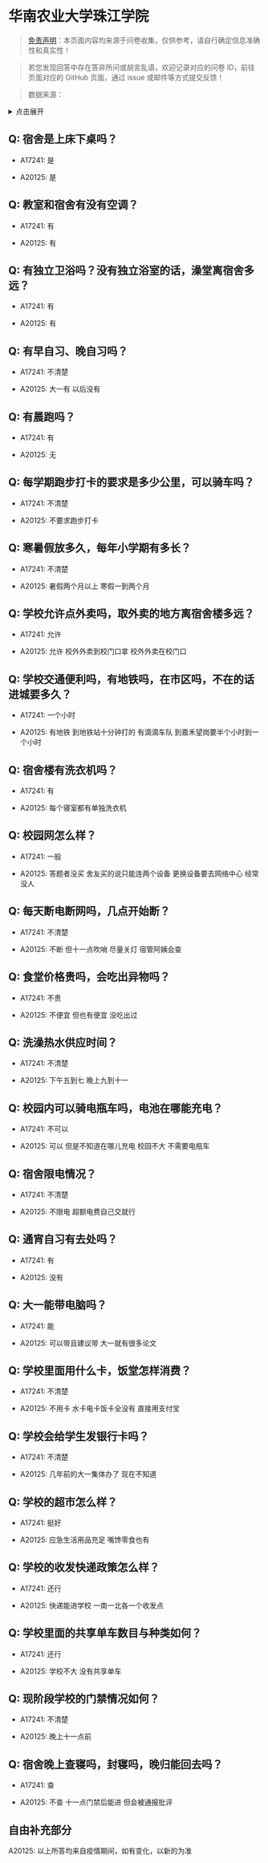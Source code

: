 # 华南农业大学珠江学院

> [免责声明](https://colleges.chat/#_3)：本页面内容均来源于问卷收集，仅供参考，请自行确定信息准确性和真实性！

> 若您发现回答中存在答非所问或胡言乱语，欢迎记录对应的问卷 ID，前往页面对应的 GitHub 页面，通过 issue 或邮件等方式提交反馈！

> 数据来源：

<details><summary>点击展开</summary>
<ul>
<li>A17241: 匿名 (2023 年 05 月)</li>
<li>A20125: 匿名 (2023 年 06 月)</li>
</ul>
</details>

## Q: 宿舍是上床下桌吗？

- A17241: 是

- A20125: 是

## Q: 教室和宿舍有没有空调？

- A17241: 有

- A20125: 有

## Q: 有独立卫浴吗？没有独立浴室的话，澡堂离宿舍多远？

- A17241: 有

- A20125: 有

## Q: 有早自习、晚自习吗？

- A17241: 不清楚

- A20125: 大一有 以后没有

## Q: 有晨跑吗？

- A17241: 有

- A20125: 无

## Q: 每学期跑步打卡的要求是多少公里，可以骑车吗？

- A17241: 不清楚

- A20125: 不要求跑步打卡

## Q: 寒暑假放多久，每年小学期有多长？

- A17241: 不清楚

- A20125: 暑假两个月以上 寒假一到两个月

## Q: 学校允许点外卖吗，取外卖的地方离宿舍楼多远？

- A17241: 允许

- A20125: 允许 校外外卖到校门口拿 校外外卖在校门口

## Q: 学校交通便利吗，有地铁吗，在市区吗，不在的话进城要多久？

- A17241: 一个小时

- A20125: 有地铁 到地铁站十分钟打的 有滴滴车队 到嘉禾望岗要半个小时到一个小时

## Q: 宿舍楼有洗衣机吗？

- A17241: 有

- A20125: 每个寝室都有单独洗衣机

## Q: 校园网怎么样？

- A17241: 一般

- A20125: 答题者没买 舍友买的说只能连两个设备 更换设备要去网络中心 经常没人

## Q: 每天断电断网吗，几点开始断？

- A17241: 不清楚

- A20125: 不断 但十一点吹哨 尽量关灯 宿管阿姨会查

## Q: 食堂价格贵吗，会吃出异物吗？

- A17241: 不贵

- A20125: 不便宜 但也有便宜 没吃出过

## Q: 洗澡热水供应时间？

- A17241: 不清楚

- A20125: 下午五到七 晚上九到十一

## Q: 校园内可以骑电瓶车吗，电池在哪能充电？

- A17241: 不可以

- A20125: 可以 但是不知道在哪儿充电 校园不大 不需要电瓶车

## Q: 宿舍限电情况？

- A17241: 不清楚

- A20125: 不限电 超额电费自己交就行

## Q: 通宵自习有去处吗？

- A17241: 有

- A20125: 没有

## Q: 大一能带电脑吗？

- A17241: 能

- A20125: 可以带且建议带 大一就有很多论文

## Q: 学校里面用什么卡，饭堂怎样消费？

- A17241: 不清楚

- A20125: 不用卡 水卡电卡饭卡全没有 直接用支付宝

## Q: 学校会给学生发银行卡吗？

- A17241: 不清楚

- A20125: 几年前的大一集体办了 现在不知道

## Q: 学校的超市怎么样？

- A17241: 挺好

- A20125: 应急生活用品充足 嘴馋零食也有

## Q: 学校的收发快递政策怎么样？

- A17241: 还行

- A20125: 快递能进学校 一南一北各一个收发点

## Q: 学校里面的共享单车数目与种类如何？

- A17241: 还行

- A20125: 学校不大 没有共享单车

## Q: 现阶段学校的门禁情况如何？

- A17241: 不清楚

- A20125: 晚上十一点前

## Q: 宿舍晚上查寝吗，封寝吗，晚归能回去吗？

- A17241: 查

- A20125: 不查 十一点门禁后能进 但会被通报批评

## 自由补充部分

A20125: 以上所答均来自疫情期间，如有变化，以新的为准